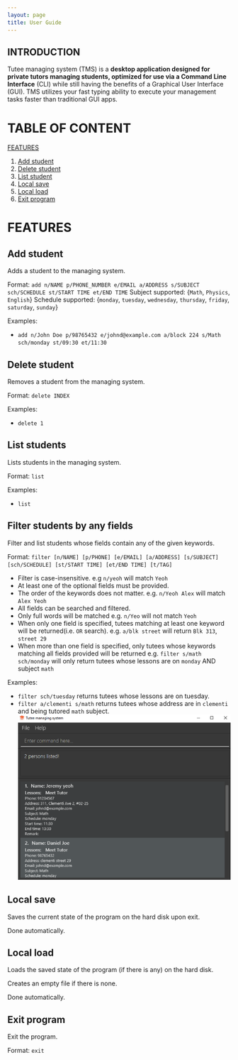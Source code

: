 ```yaml
---
layout: page
title: User Guide
---
```


## INTRODUCTION

Tutee managing system (TMS) is a **desktop application designed for private tutors managing students, optimized for use via a Command Line Interface** (CLI) while still having the benefits of a Graphical User Interface (GUI). TMS utilizes your fast typing ability to execute your management tasks faster than traditional GUI apps.

# TABLE OF CONTENT

[FEATURES](#features)
1. [Add student](#add)
2. [Delete student](#delete)
3. [List student](#list)
4. [Local save](#save)
5. [Local load](#load)
6. [Exit program](#exit)

# FEATURES <a name="features"></a>

## Add student <a name="add"></a>

Adds a student to the managing system.

Format: ```add n/NAME p/PHONE_NUMBER e/EMAIL a/ADDRESS s/SUBJECT sch/SCHEDULE st/START TIME et/END TIME```
Subject supported: {`Math`, `Physics`, `English`}
Schedule supported: {`monday`, `tuesday`, `wednesday`, `thursday`, `friday`, `saturday`, `sunday`}

Examples:

* ```add n/John Doe p/98765432 e/johnd@example.com a/block 224 s/Math sch/monday st/09:30 et/11:30```

## Delete student <a name="delete"></a>

Removes a student from the managing system.

Format: ```delete INDEX```

Examples:

* ```delete 1```


## List students <a name="list"></a>

Lists students in the managing system.

Format: ```list```

Examples:

* ```list``` 

## Filter students by any fields <a name='filter'></a>

Filter and list students whose fields contain any of the given keywords.

Format: ```filter [n/NAME] [p/PHONE] [e/EMAIL] [a/ADDRESS] [s/SUBJECT] [sch/SCHEDULE] [st/START TIME] [et/END TIME] [t/TAG]```

- Filter is case-insensitive. e.g `n/yeoh` will match `Yeoh`
- At least one of the optional fields must be provided.
- The order of the keywords does not matter. e.g. `n/Yeoh Alex` will match `Alex Yeoh`
- All fields can be searched and filtered.
- Only full words will be matched e.g. `n/Yeo` will not match `Yeoh`
- When only one field is specified, tutees matching at least one keyword will be returned(i.e. `OR` search). e.g. `a/blk street` will return `Blk 313`, `street 29`
- When more than one field is specified, only tutees whose keywords matching all fields provided will be returned
e.g. `filter s/math sch/monday` will only return tutees whose lessons are on `monday` AND subject `math`

Examples:
- `filter sch/tuesday` returns tutees whose lessons are on tuesday.
- `filter a/clementi s/math` returns tutees whose address are in `clementi` and being tutored `math` subject.
![img.png](images/filterExampleResult.png)

## Local save <a name="save"></a>

Saves the current state of the program on the hard disk upon exit.

Done automatically.

## Local load <a name="load"></a>

Loads the saved state of the program (if there is any) on the hard disk.

Creates an empty file if there is none.

Done automatically.

## Exit program <a name="exit"></a>

Exit the program.

Format: ```exit```

